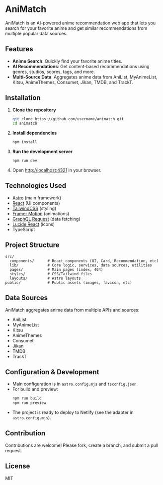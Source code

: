 # AniMatch

AniMatch is an AI-powered anime recommendation web app that lets you search for your favorite anime and get similar recommendations from multiple popular data sources.

## Features

- **Anime Search**: Quickly find your favorite anime titles.
- **AI Recommendations**: Get content-based recommendations using genres, studios, scores, tags, and more.
- **Multi-Source Data**: Aggregates anime data from AniList, MyAnimeList, Kitsu, AnimeThemes, Consumet, Jikan, TMDB, and TrackT.

## Installation

1. **Clone the repository**
   ```bash
   git clone https://github.com/username/animatch.git
   cd animatch
   ```

2. **Install dependencies**
   ```bash
   npm install
   ```

3. **Run the development server**
   ```bash
   npm run dev
   ```

4. Open [http://localhost:4321](http://localhost:4321) in your browser.

## Technologies Used

- [Astro](https://astro.build/) (main framework)
- [React](https://react.dev/) (UI components)
- [TailwindCSS](https://tailwindcss.com/) (styling)
- [Framer Motion](https://www.framer.com/motion/) (animations)
- [GraphQL Request](https://github.com/jasonkuhrt/graphql-request) (data fetching)
- [Lucide React](https://lucide.dev/) (icons)
- TypeScript

## Project Structure

```
src/
  components/      # React components (UI, Card, Recommendation, etc)
  lib/             # Core logic, services, data sources, utilities
  pages/           # Main pages (index, 404)
  styles/          # CSS/Tailwind files
  layouts/         # Astro layouts
public/            # Public assets (images, favicon, etc)
```

## Data Sources

AniMatch aggregates anime data from multiple APIs and sources:
- AniList
- MyAnimeList
- Kitsu
- AnimeThemes
- Consumet
- Jikan
- TMDB
- TrackT

## Configuration & Development

- Main configuration is in `astro.config.mjs` and `tsconfig.json`.
- For build and preview:
  ```bash
  npm run build
  npm run preview
  ```
- The project is ready to deploy to Netlify (see the adapter in `astro.config.mjs`).

## Contribution

Contributions are welcome! Please fork, create a branch, and submit a pull request.

## License

MIT 